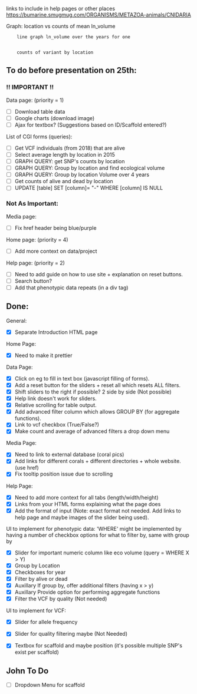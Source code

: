 links to include in help pages or other places  https://bumarine.smugmug.com/ORGANISMS/METAZOA-animals/CNIDARIA


Graph: 
        location vs counts of mean ln_volume


        line graph ln_volume over the years for one 

        
        counts of variant by location

## To do before presentation on 25th:

### !! IMPORTANT !!

Data page: (priority = 1)
*  [ ] Download table data
*  [ ] Google charts (download image)
*  [ ] Ajax for textbox? (Suggestions based on ID/Scaffold entered?)

List of CGI forms (queries):

*  [ ] Get VCF individuals (from 2018) that are alive
*  [ ] Select average length by location in 2015
*  [ ] GRAPH QUERY: get SNP's counts by location 
*  [ ] GRAPH QUERY: Group by location and find ecological volume
*  [ ] GRAPH QUERY: Group by location Volume over 4 years
*  [ ] Get counts of alive and dead by  location
*  [ ] UPDATE [table] SET [column]= "-" WHERE [column] IS NULL

### Not As Important:
Media page:
*  [ ] Fix href header being blue/purple

Home page: (priority = 4)
*  [ ] Add more context on data/project

Help page: (priority = 2)
*  [ ] Need to add guide on how to use site + explanation on reset buttons.
*  [ ] Search button?
*  [ ] Add that phenotypic data repeats (in a div tag)

## Done:

General:
*  [x] Separate Introduction HTML page

Home Page:
*  [x] Need to make it prettier 

Data Page:
*  [x] Click on eg to fill in text box (javascript filling of forms).
*  [x] Add a reset button for the sliders + reset all which resets ALL filters.
*  [x] Shift sliders to the right if possible? 2 side by side (Not possible)
*  [x] Help link doesn't work for sliders.
*  [x] Relative scrolling for table output.
*  [x] Add advanced filter column which allows GROUP BY (for aggregate functions).
*  [x] Link to vcf checkbox (True/False?)
*  [x] Make count and average of advanced filters a drop down menu

Media Page:
*  [x] Need to link to external database (coral pics)
*  [x] Add links for different corals + different directories + whole website. (use href)
*  [x] Fix tooltip position issue due to scrolling

Help Page:
*  [x] Need to add more context for all tabs (length/width/height)
*  [x] Links from your HTML forms explaining what the page does
*  [x] Add the format of input (Note: exact format not needed. Add links to help page and maybe images of the slider being used).

UI to implement for phenotypic data:
'WHERE' might be implemented by having a number of checkbox options for what to filter by, same with group by
*  [x] Slider for important numeric column like eco volume (query = WHERE X > Y) 
*  [x] Group by Location
*  [x] Checkboxes for year
*  [x] Filter by alive or dead
*  [x] Auxillary If group by, offer additional filters (having x > y)
*  [x] Auxillary Provide option for performing aggregate functions
*  [x] Filter the VCF by quality (Not needed)

UI to implement for VCF:
- [x] Slider for allele frequency
- [x] Slider for quality filtering maybe (Not Needed)
- [x] Textbox for scaffold and maybe position (it's possible multiple SNP's exist per scaffold)



## John To Do
- [ ] Dropdown Menu for scaffold
